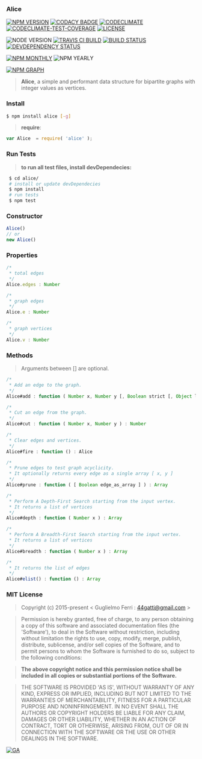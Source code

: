 ### Alice

[![NPM VERSION](http://img.shields.io/npm/v/alice.svg?style=flat)](https://www.npmjs.org/package/alice)
[![CODACY BADGE](https://img.shields.io/codacy/b18ed7d95b0a4707a0ff7b88b30d3def.svg?style=flat)](https://www.codacy.com/public/44gatti/alice)
[![CODECLIMATE](http://img.shields.io/codeclimate/github/rootslab/alice.svg?style=flat)](https://codeclimate.com/github/rootslab/alice)
[![CODECLIMATE-TEST-COVERAGE](https://img.shields.io/codeclimate/coverage/github/rootslab/alice.svg?style=flat)](https://codeclimate.com/github/rootslab/alice)
[![LICENSE](http://img.shields.io/badge/license-MIT-blue.svg?style=flat)](https://github.com/rootslab/alice#mit-license)

![NODE VERSION](https://img.shields.io/node/v/alice.svg)
[![TRAVIS CI BUILD](http://img.shields.io/travis/rootslab/alice.svg?style=flat)](http://travis-ci.org/rootslab/alice)
[![BUILD STATUS](http://img.shields.io/david/rootslab/alice.svg?style=flat)](https://david-dm.org/rootslab/alice)
[![DEVDEPENDENCY STATUS](http://img.shields.io/david/dev/rootslab/alice.svg?style=flat)](https://david-dm.org/rootslab/alice#info=devDependencies)

[![NPM MONTHLY](http://img.shields.io/npm/dm/alice.svg?style=flat)](http://npm-stat.com/charts.html?package=alice)
![NPM YEARLY](https://img.shields.io/npm/dy/alice.svg)

[![NPM GRAPH](https://nodei.co/npm/alice.png?downloads=true&downloadRank=true&stars=true)](https://nodei.co/npm/alice/)


> __Alice__, a simple and performant data structure for bipartite graphs with integer values as vertices.


### Install

```bash
$ npm install alice [-g]
```

> __require__:

```javascript
var Alice  = require( 'alice' );
```
### Run Tests

> __to run all test files, install devDependecies:__

```bash
 $ cd alice/
 # install or update devDependecies
 $ npm install 
 # run tests
 $ npm test
```


### Constructor

```javascript
Alice()
// or
new Alice()
```

###  Properties


```javascript
/*
 * total edges
 */
Alice.edges : Number

/*
 * graph edges
 */
Alice.e : Number

/*
 * graph vertices
 */
Alice.v : Number

```

### Methods

> Arguments between [] are optional.

```javascript
/*
 * Add an edge to the graph. 
 */
Alice#add : function ( Number x, Number y [, Boolean strict [, Object label ] ] ) : Number

/*
 * Cut an edge from the graph.
 */
Alice#cut : function ( Number x, Number y ) : Number

/*
 * Clear edges and vertices.
 */
Alice#fire : function () : Alice

/*
 * Prune edges to test graph acyclicity.
 * It optionally returns every edge as a single array [ x, y ]
 */
Alice#prune : function ( [ Boolean edge_as_array ] ) : Array

/*
 * Perform A Depth-First Search starting from the input vertex.
 * It returns a list of vertices
 */
Alice#depth : function ( Number x ) : Array

/*
 * Perform A Breadth-First Search starting from the input vertex.
 * It returns a list of vertices
 */
Alice#breadth : function ( Number x ) : Array

/*
 * It returns the list of edges
 */
Alice#elist() : function () : Array


```

### MIT License

> Copyright (c) 2015-present &lt; Guglielmo Ferri : 44gatti@gmail.com &gt;

> Permission is hereby granted, free of charge, to any person obtaining
> a copy of this software and associated documentation files (the
> 'Software'), to deal in the Software without restriction, including
> without limitation the rights to use, copy, modify, merge, publish,
> distribute, sublicense, and/or sell copies of the Software, and to
> permit persons to whom the Software is furnished to do so, subject to
> the following conditions:

> __The above copyright notice and this permission notice shall be
> included in all copies or substantial portions of the Software.__

> THE SOFTWARE IS PROVIDED 'AS IS', WITHOUT WARRANTY OF ANY KIND,
> EXPRESS OR IMPLIED, INCLUDING BUT NOT LIMITED TO THE WARRANTIES OF
> MERCHANTABILITY, FITNESS FOR A PARTICULAR PURPOSE AND NONINFRINGEMENT.
> IN NO EVENT SHALL THE AUTHORS OR COPYRIGHT HOLDERS BE LIABLE FOR ANY
> CLAIM, DAMAGES OR OTHER LIABILITY, WHETHER IN AN ACTION OF CONTRACT,
> TORT OR OTHERWISE, ARISING FROM, OUT OF OR IN CONNECTION WITH THE
> SOFTWARE OR THE USE OR OTHER DEALINGS IN THE SOFTWARE.

[![GA](https://ga-beacon.appspot.com/UA-53998692-1/alice/Readme?pixel)](https://github.com/igrigorik/ga-beacon)